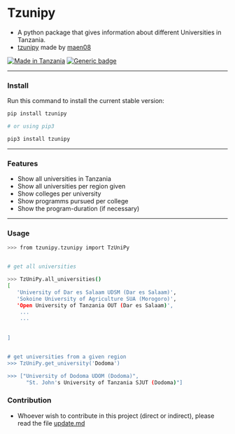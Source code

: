 # Tzunipy

- A python package that gives information about different Universities in Tanzania.
- [tzunipy](https://pypi.org/project/tzunipy/0.3/) made by [maen08](https://github.com/maen08)



[![Made in Tanzania](https://img.shields.io/badge/made%20in-tanzania-008751.svg?style=flat-square)](https://github.com/Tanzania-Developers-Community/made-in-tanzania)
[![Generic badge](https://img.shields.io/badge/pip-python-<COLOR>.svg)](https://shields.io/)

---

### Install
Run this command to install the current stable version:

```sh
pip install tzunipy

# or using pip3

pip3 install tzunipy

```


---

### Features

- Show all universities in Tanzania
- Show all universities per region given
- Show colleges per university
- Show programms pursued per college
- Show the program-duration (if necessary)

---

### Usage

```sh
>>> from tzunipy.tzunipy import TzUniPy


# get all universities

>>> TzUniPy.all_universities()
[
   'University of Dar es Salaam UDSM (Dar es Salaam)', 
   'Sokoine University of Agriculture SUA (Morogoro)', 
   'Open University of Tanzania OUT (Dar es Salaam)', 
    ...
    ...
 
   
]


# get universities from a given region
>>> TzUniPy.get_university('Dodoma')

>>> ["University of Dodoma UDOM (Dodoma)",
      "St. John's University of Tanzania SJUT (Dodoma)"]


```

### Contribution
- Whoever wish to contribute in this project (direct or indirect), please read 
the file [update.md](https://github.com/maen08/tzunipy/blob/master/update.md)
